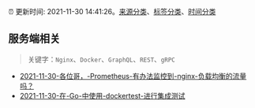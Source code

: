 :alarm_clock: 更新时间: 2021-11-30 14:41:26。[来源分类](../README.md)、[标签分类](../TAGS.md)、[时间分类](../TIMELINE.md)

## 服务端相关


> 关键字：`Nginx`、`Docker`、`GraphQL`、`REST`、`gRPC`



- [2021-11-30-各位哥，-Prometheus-有办法监控到-nginx-负载均衡的流量吗？](https://www.v2ex.com/t/819149) 
- [2021-11-30-在-Go-中使用-dockertest-进行集成测试](https://toutiao.io/k/r813zwl) 